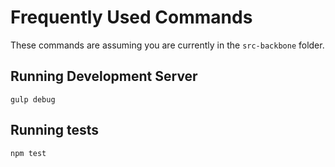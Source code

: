 # Frequently Used Commands

These commands are assuming you are currently in the `src-backbone` folder.

## Running Development Server

```
gulp debug
```

## Running tests

```
npm test
```

